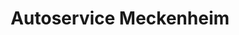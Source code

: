 ---
title: "Autoservice Meckenheim"
url: /meckenheim/autoservice-meckenheim/
shop: Autowerkstatt
---